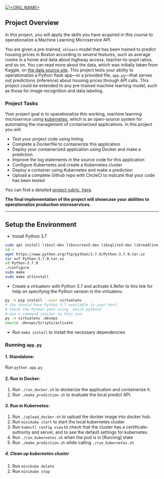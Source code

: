 [![<ORG_NAME>](https://circleci.com/gh/minhtri188/Operationalize-a-Machine-Learning-Microservice-API.svg?style=svg)](https://app.circleci.com/pipelines/github/minhtri188/Operationalize-a-Machine-Learning-Microservice-API)

## Project Overview

In this project, you will apply the skills you have acquired in this course to operationalize a Machine Learning Microservice API. 

You are given a pre-trained, `sklearn` model that has been trained to predict housing prices in Boston according to several features, such as average rooms in a home and data about highway access, teacher-to-pupil ratios, and so on. You can read more about the data, which was initially taken from Kaggle, on [the data source site](https://www.kaggle.com/c/boston-housing). This project tests your ability to operationalize a Python flask app—in a provided file, `app.py`—that serves out predictions (inference) about housing prices through API calls. This project could be extended to any pre-trained machine learning model, such as those for image recognition and data labeling.

### Project Tasks

Your project goal is to operationalize this working, machine learning microservice using [kubernetes](https://kubernetes.io/), which is an open-source system for automating the management of containerized applications. In this project you will:
* Test your project code using linting
* Complete a Dockerfile to containerize this application
* Deploy your containerized application using Docker and make a prediction
* Improve the log statements in the source code for this application
* Configure Kubernetes and create a Kubernetes cluster
* Deploy a container using Kubernetes and make a prediction
* Upload a complete Github repo with CircleCI to indicate that your code has been tested

You can find a detailed [project rubric, here](https://review.udacity.com/#!/rubrics/2576/view).

**The final implementation of the project will showcase your abilities to operationalize production microservices.**

---

## Setup the Environment

* Install Python 3.7
```bash
sudo apt install libssl-dev libncurses5-dev libsqlite3-dev libreadline-dev libtk8.6 libgdm-dev libdb4o-cil-dev libpcap-dev
cd ~
wget https://www.python.org/ftp/python/3.7.9/Python-3.7.9.tar.xz
tar xvf Python-3.7.9.tar.xz
cd Python-3.7.9
./configure
sudo make
sudo make altinstall
```
* Create a virtualenv with Python 3.7 and activate it.Refer to this link for help on specifying the Python version in the virtualenv.
```bash
py -m pip install --user virtualenv
# You should have Python 3.7 available in your host. 
# Check the Python path using `which python3`
# Use a command similar to this one:
py -m virtualenv .devops
source .devops/Scripts/activate
```
* Run `make install` to install the necessary dependencies

### Running `app.py`
#### 1. Standalone:  
Run `python app.py`

#### 2. Run in Docker:
1. Run `./run_docker.sh` to dockerize the application and containerize it.
2. Run `./make_prediction.sh` to evaluate the local predict API.

#### 3. Run in Kubernetes:  
1. Run `./upload_docker.sh` to upload the docker image into docker hub.
2. Run `minikube start` to start the local kubernetes cluster
3. Run `kubectl config view` to check that the cluster has a certificate-authority and server, and to see the default settings for kubernetes.
4. Run `./run_kubernetes.sh` when the pod is in [Running] state
5. Run `./make_prediction.sh` while calling `./run_kubernetes.sh`

##### 4. Clean up kubernetes cluster
1. Run `minikube delete`
2. Run `minikube stop`
